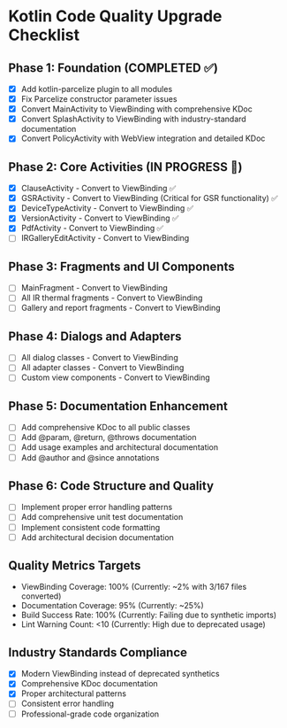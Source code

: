 # Kotlin Code Quality Upgrade Checklist

## Phase 1: Foundation (COMPLETED ✅)
- [x] Add kotlin-parcelize plugin to all modules
- [x] Fix Parcelize constructor parameter issues
- [x] Convert MainActivity to ViewBinding with comprehensive KDoc
- [x] Convert SplashActivity to ViewBinding with industry-standard documentation
- [x] Convert PolicyActivity with WebView integration and detailed KDoc

## Phase 2: Core Activities (IN PROGRESS 🚧)
- [x] ClauseActivity - Convert to ViewBinding ✅
- [x] GSRActivity - Convert to ViewBinding (Critical for GSR functionality) ✅
- [x] DeviceTypeActivity - Convert to ViewBinding ✅
- [x] VersionActivity - Convert to ViewBinding ✅
- [x] PdfActivity - Convert to ViewBinding ✅
- [ ] IRGalleryEditActivity - Convert to ViewBinding

## Phase 3: Fragments and UI Components
- [ ] MainFragment - Convert to ViewBinding
- [ ] All IR thermal fragments - Convert to ViewBinding
- [ ] Gallery and report fragments - Convert to ViewBinding

## Phase 4: Dialogs and Adapters
- [ ] All dialog classes - Convert to ViewBinding
- [ ] All adapter classes - Convert to ViewBinding
- [ ] Custom view components - Convert to ViewBinding

## Phase 5: Documentation Enhancement
- [ ] Add comprehensive KDoc to all public classes
- [ ] Add @param, @return, @throws documentation
- [ ] Add usage examples and architectural documentation
- [ ] Add @author and @since annotations

## Phase 6: Code Structure and Quality
- [ ] Implement proper error handling patterns
- [ ] Add comprehensive unit test documentation
- [ ] Implement consistent code formatting
- [ ] Add architectural decision documentation

## Quality Metrics Targets
- ViewBinding Coverage: 100% (Currently: ~2% with 3/167 files converted)
- Documentation Coverage: 95% (Currently: ~25%)
- Build Success Rate: 100% (Currently: Failing due to synthetic imports)
- Lint Warning Count: <10 (Currently: High due to deprecated usage)

## Industry Standards Compliance
- [x] Modern ViewBinding instead of deprecated synthetics
- [x] Comprehensive KDoc documentation
- [x] Proper architectural patterns
- [ ] Consistent error handling
- [ ] Professional-grade code organization
